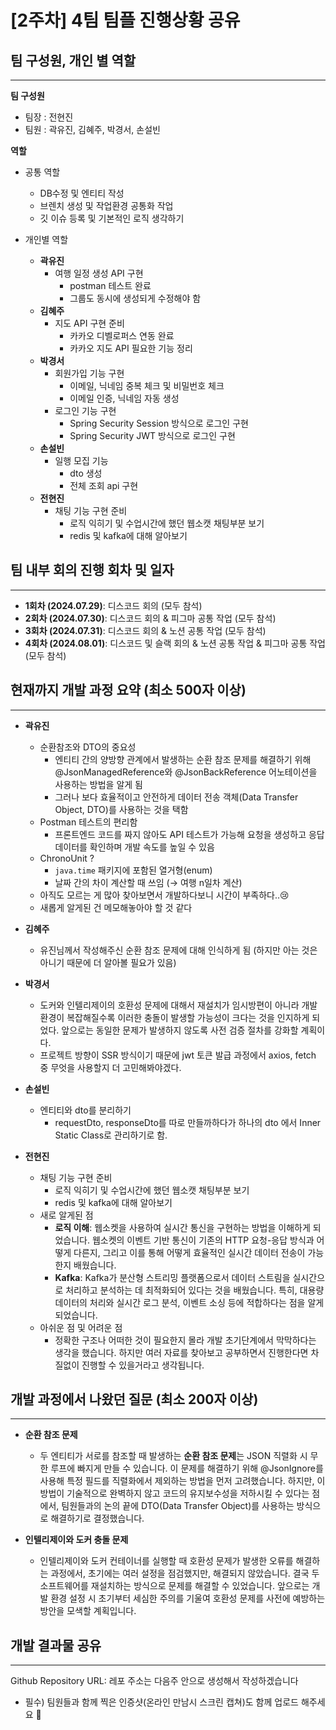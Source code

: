# [2주차] 4팀 팀플 진행상황 공유

## 팀 구성원, 개인 별 역할

---

**팀 구성원**

- 팀장 : 전현진
- 팀원 : 곽유진, 김혜주, 박경서, 손설빈

**역할**

- 공통 역할
    - DB수정 및 엔티티 작성
    - 브렌치 생성 및 작업환경 공통화 작업
    - 깃 이슈 등록 및 기본적인 로직 생각하기


- 개인별 역할
    - **곽유진**
        - 여행 일정 생성 API 구현
            - postman 테스트 완료
            - 그룹도 동시에 생성되게 수정해야 함
    - **김혜주**
        - 지도 API 구현 준비
            - 카카오 디벨로퍼스 연동 완료
            - 카카오 지도 API 필요한 기능 정리
    - **박경서**
        - 회원가입 기능 구현
            - 이메일, 닉네임 중복 체크 및 비밀번호 체크
            - 이메일 인증, 닉네임 자동 생성
        - 로그인 기능 구현
            - Spring Security Session 방식으로 로그인 구현
            - Spring Security JWT 방식으로 로그인 구현
    - **손설빈**
        - 일행 모집 기능
            - dto 생성
            - 전체 조회 api 구현
    - **전현진**
        - 채팅 기능 구현 준비
            - 로직 익히기 및 수업시간에 했던 웹소캣 채팅부분 보기
            - redis 및 kafka에 대해 알아보기


## 팀 내부 회의 진행 회차 및 일자

---

- **1회차 (2024.07.29)**: 디스코드 회의 (모두 참석)
- **2회차 (2024.07.30)**: 디스코드 회의 & 피그마 공통 작업 (모두 참석)
- **3회차 (2024.07.31)**: 디스코드 회의 & 노션 공통 작업 (모두 참석)
- **4회차 (2024.08.01)**: 디스코드 및 슬랙 회의 & 노션 공통 작업 & 피그마 공통 작업 (모두 참석)


## 현재까지 개발 과정 요약 (최소 500자 이상)

---

- **곽유진**
    - 순환참조와 DTO의 중요성
        - 엔티티 간의 양방향 관계에서 발생하는 순환 참조 문제를 해결하기 위해 @JsonManagedReference와 @JsonBackReference 어노테이션을 사용하는 방법을 알게 됨
        - 그러나 보다 효율적이고 안전하게 데이터 전송 객체(Data Transfer Object, DTO)를 사용하는 것을 택함
    - Postman 테스트의 편리함
        - 프론트엔드 코드를 짜지 않아도 API 테스트가 가능해 요청을 생성하고 응답 데이터를 확인하며 개발 속도를 높일 수 있음
    - ChronoUnit ?
        - `java.time` 패키지에 포함된 열거형(enum)
        - 날짜 간의 차이 계산할 때 쓰임 (→ 여행 n일차 계산)
    - 아직도 모르는 게 많아 찾아보면서 개발하다보니 시간이 부족하다..😢
    - 새롭게 알게된 건 메모해놓아야 할 것 같다


- **김혜주**
    - 유진님께서 작성해주신 순환 참조 문제에 대해 인식하게 됨 (하지만 아는 것은 아니기 때문에 더 알아볼 필요가 있음)


- **박경서**
    - 도커와 인텔리제이의 호환성 문제에 대해서 재설치가 임시방편이 아니라 개발환경이 복잡해질수록 이러한 충돌이 발생할 가능성이 크다는 것을 인지하게 되었다. 앞으로는 동일한 문제가 발생하지 않도록 사전 검증 절차를 강화할 계획이다.
    - 프로젝트 방향이 SSR 방식이기 때문에 jwt 토큰 발급 과정에서 axios, fetch 중 무엇을 사용할지 더 고민해봐야겠다.


- **손설빈**
    - 엔티티와 dto를 분리하기
        - requestDto, responseDto를 따로 만들까하다가 하나의 dto 에서 Inner Static Class로 관리하기로 함.


- **전현진**
    - 채팅 기능 구현 준비
        - 로직 익히기 및 수업시간에 했던 웹소캣 채팅부분 보기
        - redis 및 kafka에 대해 알아보기
    - 새로 알게된 점
        - **로직 이해**: 웹소켓을 사용하여 실시간 통신을 구현하는 방법을 이해하게 되었습니다. 웹소켓의 이벤트 기반 통신이 기존의 HTTP 요청-응답 방식과 어떻게 다른지, 그리고 이를 통해 어떻게 효율적인 실시간 데이터 전송이 가능한지 배웠습니다.
        - **Kafka**: Kafka가 분산형 스트리밍 플랫폼으로서 데이터 스트림을 실시간으로 처리하고 분석하는 데 최적화되어 있다는 것을 배웠습니다. 특히, 대용량 데이터의 처리와 실시간 로그 분석, 이벤트 소싱 등에 적합하다는 점을 알게되었습니다.
    - 아쉬운 점 및 어려운 점
        - 정확한 구조나 어떠한 것이 필요한지 몰라 개발 초기단계에서 막막하다는 생각을 했습니다. 하지만 여러 자료를 찾아보고 공부하면서 진행한다면 차질없이 진행할 수 있을거라고 생각됩니다.

## 개발 과정에서 나왔던 질문 (최소 200자 이상)

---

- **순환 참조 문제**
    - 두 엔티티가 서로를 참조할 때 발생하는 **순환 참조 문제**는 JSON 직렬화 시 무한 루프에 빠지게 만들 수 있습니다. 이 문제를 해결하기 위해 @JsonIgnore를 사용해 특정 필드를 직렬화에서 제외하는 방법을 먼저 고려했습니다. 하지만, 이 방법이 기술적으로 완벽하지 않고 코드의 유지보수성을 저하시킬 수 있다는 점에서, 팀원들과의 논의 끝에 DTO(Data Transfer Object)를 사용하는 방식으로 해결하기로 결정했습니다.


- **인텔리제이와 도커 충돌 문제**
    - 인텔리제이와 도커 컨테이너를 실행할 때 호환성 문제가 발생한 오류를 해결하는 과정에서, 초기에는 여러 설정을 점검했지만, 해결되지 않았습니다. 결국 두 소프트웨어를 재설치하는 방식으로 문제를 해결할 수 있었습니다. 앞으로는 개발 환경 설정 시 초기부터 세심한 주의를 기울여 호환성 문제를 사전에 예방하는 방안을 모색할 계획입니다.

## 개발 결과물 공유

---

Github Repository URL: 레포 주소는 다음주 안으로 생성해서 작성하겠습니다

- 필수) 팀원들과 함께 찍은 인증샷(온라인 만남시 스크린 캡쳐)도 함께 업로드 해주세요 🙂
